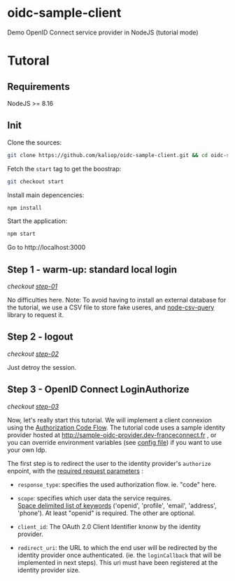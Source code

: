 # oidc-sample-client
Demo OpenID Connect service provider in NodeJS (tutorial mode)

# Tutoral

## Requirements

NodeJS >= 8.16

## Init

Clone the sources:
```bash
git clone https://github.com/kaliop/oidc-sample-client.git && cd oidc-sample-client
```

Fetch the `start` tag to get the boostrap:
```bash
git checkout start
```

Install main depencencies:
```bash
npm install
```

Start the application:
```bash
npm start
```

Go to http://localhost:3000

## Step 1 - warm-up: standard local login

*checkout [step-01](https://github.com/kaliop/oidc-sample-client/commit/b57a95ad4c33bc79eb734009f3c0087be1a6edba)*

No difficulties here.
Note: To avoid having to install an external database for the tutorial, we use a CSV file to store fake useres, and [node-csv-query](https://github.com/rdubigny/node-csv-query) library to request it.

## Step 2 - logout

*checkout [step-02](https://github.com/kaliop/oidc-sample-client/commit/810c326eb878504c4a7138a36ac5e56407ad641a)*

Just detroy the session.

## Step 3 - OpenID Connect LoginAuthorize

*checkout [step-03](https://github.com/kaliop/oidc-sample-client/commit/b293f9458551841fc71776755744691dc0adaa31)*

Now, let's really start this tutorial.
We will implement a client connexion using the [Authorization Code Flow](https://openid.net/specs/openid-connect-core-1_0.html#CodeFlowAuth).
The tutorial code uses a sample identity provider hosted at http://sample-oidc-provider.dev-franceconnect.fr , or you can override environment variables (see [config file](./config.js)) if you want to use your own Idp.

The first step is to redirect the user to the identity provider's `authorize` enpoint, with the [required request parameters](https://openid.net/specs/openid-connect-core-1_0.html#AuthRequest) :

* `response_type`: specifies the used authorization flow. ie. "code" here.

* `scope`: specifies which user data the service requires. <br>
[Space delimited list of keywords](https://openid.net/specs/openid-connect-core-1_0.html#ScopeClaims) ('openid', 'profile', 'email', 'address', 'phone'). At least "openid" is required. The other are optional.

* `client_id`: The OAuth 2.0 Client Identifier knonw by the identity provider.

* `redirect_uri`: the URL to which the end user will be redirected by the identity provider once authenticated. (ie. the `loginCallback` that will be implemented in next steps). This uri must have been registered at the identity provider size.
